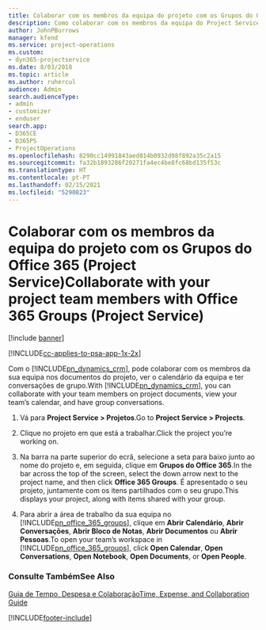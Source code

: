 ```yaml
---
title: Colaborar com os membros da equipa do projeto com os Grupos do Office 365
description: Como colaborar com os membros da equipa do Project Service com os Grupos do Office 365
author: JohnPBurrows
manager: kfend
ms.service: project-operations
ms.custom:
- dyn365-projectservice
ms.date: 8/03/2018
ms.topic: article
ms.author: ruhercul
audience: Admin
search.audienceType:
- admin
- customizer
- enduser
search.app:
- D365CE
- D365PS
- ProjectOperations
ms.openlocfilehash: 8290cc14991843aed814b0932d98f892a35c2a15
ms.sourcegitcommit: fa32b1893286f20271fa4ec4be8fc68bd135f53c
ms.translationtype: HT
ms.contentlocale: pt-PT
ms.lasthandoff: 02/15/2021
ms.locfileid: "5290823"
---
```

# <a name="collaborate-with-your-project-team-members-with-office-365-groups-project-service"></a><span data-ttu-id="a26ec-103">Colaborar com os membros da equipa do projeto com os Grupos do Office 365 (Project Service)</span><span class="sxs-lookup"><span data-stu-id="a26ec-103">Collaborate with your project team members with Office 365 Groups (Project Service)</span></span>

[!include [banner](../includes/psa-now-project-operations.md)]

[!INCLUDE[cc-applies-to-psa-app-1x-2x](../includes/cc-applies-to-psa-app-1x-2x.md)]

<span data-ttu-id="a26ec-104">Com o [!INCLUDE[pn_dynamics_crm](../includes/pn-dynamics-crm.md)], pode colaborar com os membros da sua equipa nos documentos do projeto, ver o calendário da equipa e ter conversações de grupo.</span><span class="sxs-lookup"><span data-stu-id="a26ec-104">With [!INCLUDE[pn_dynamics_crm](../includes/pn-dynamics-crm.md)], you can collaborate with your team members on project documents, view your team’s calendar, and have group conversations.</span></span>  
  
1. <span data-ttu-id="a26ec-105">Vá para **Project Service > Projetos**.</span><span class="sxs-lookup"><span data-stu-id="a26ec-105">Go to **Project Service > Projects**.</span></span>  
  
2. <span data-ttu-id="a26ec-106">Clique no projeto em que está a trabalhar.</span><span class="sxs-lookup"><span data-stu-id="a26ec-106">Click the project you’re working on.</span></span>  
  
3. <span data-ttu-id="a26ec-107">Na barra na parte superior do ecrã, selecione a seta para baixo junto ao nome do projeto e, em seguida, clique em **Grupos do Office 365**.</span><span class="sxs-lookup"><span data-stu-id="a26ec-107">In the bar across the top of the screen, select the down arrow next to the project name, and then click **Office 365 Groups**.</span></span> <span data-ttu-id="a26ec-108">É apresentado o seu projeto, juntamente com os itens partilhados com o seu grupo.</span><span class="sxs-lookup"><span data-stu-id="a26ec-108">This displays your project, along with items shared with your group.</span></span>  
  
4. <span data-ttu-id="a26ec-109">Para abrir a área de trabalho da sua equipa no [!INCLUDE[pn_office_365_groups](../includes/pn-office-365-groups.md)], clique em **Abrir Calendário**, **Abrir Conversações**, **Abrir Bloco de Notas**, **Abrir Documentos** ou **Abrir Pessoas**.</span><span class="sxs-lookup"><span data-stu-id="a26ec-109">To open your team’s workspace in [!INCLUDE[pn_office_365_groups](../includes/pn-office-365-groups.md)], click **Open Calendar**, **Open Conversations**, **Open Notebook**, **Open Documents**, or **Open People**.</span></span>  
  
### <a name="see-also"></a><span data-ttu-id="a26ec-110">Consulte Também</span><span class="sxs-lookup"><span data-stu-id="a26ec-110">See Also</span></span>  
 [<span data-ttu-id="a26ec-111">Guia de Tempo, Despesa e Colaboração</span><span class="sxs-lookup"><span data-stu-id="a26ec-111">Time, Expense, and Collaboration Guide</span></span>](../psa/time-expense-collaboration-guide.md)


[!INCLUDE[footer-include](../includes/footer-banner.md)]